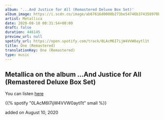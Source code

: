 ```yaml
---
album: '...And Justice for All (Remastered Deluxe Box Set)'
album_image: https://i.scdn.co/image/ab67616d0000b273be54746b374358970b5e617a
artist: Metallica
date: 2020-08-10 00:31:54+00:00
draft: false
duration: 446145
preview_url: null
spotify_url: https://open.spotify.com/track/0LAcM6I7ijW4VVW0aytl1t
title: One (Remastered)
translationKey: One (Remastered)
type: music
---
```


## Metallica on the album ...And Justice for All (Remastered Deluxe Box Set)

You can listen [here](https://open.spotify.com/track/0LAcM6I7ijW4VVW0aytl1t)

{{% spotify "0LAcM6I7ijW4VVW0aytl1t" small %}}

added on August 10, 2020